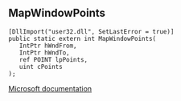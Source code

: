 ## MapWindowPoints

```
[DllImport("user32.dll", SetLastError = true)]
public static extern int MapWindowPoints(
   IntPtr hWndFrom,
   IntPtr hWndTo,
   ref POINT lpPoints,
   uint cPoints
);
```

[Microsoft documentation](https://docs.microsoft.com/en-us/windows/win32/api/winuser/nf-winuser-mapwindowpoints)
